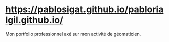 # https://pablosigat.github.io/pablorialgil.github.io/
Mon portfolio professionnel axé sur mon activité de géomaticien.
